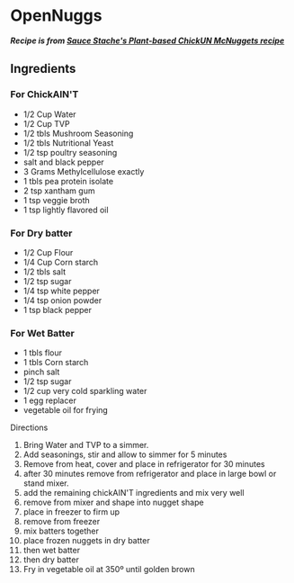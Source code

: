 # OpenNuggs
***Recipe is from [Sauce Stache's Plant-based ChickUN McNuggets recipe](https://www.saucestache.com/mcdonalds-plant-based-chickun-mcnuggets-recipe/)***

## Ingredients
### For ChickAIN'T
    
   - 1/2 Cup Water
   - 1/2 Cup TVP
   - 1/2 tbls Mushroom Seasoning
   - 1/2 tbls Nutritional Yeast
   - 1/2 tsp poultry seasoning
   - salt and black pepper
   - 3 Grams Methylcellulose exactly
   - 1 tbls pea protein isolate
   - 2 tsp xantham gum
   - 1 tsp veggie broth
   - 1 tsp lightly flavored oil
### For Dry batter
   - 1/2 Cup Flour
   - 1/4 Cup Corn starch
   - 1/2 tbls salt
   - 1/2 tsp sugar
   - 1/4 tsp white pepper
   - 1/4 tsp onion powder
   - 1 tsp black pepper
### For Wet Batter
   - 1 tbls flour
   - 1 tbls Corn starch
   - pinch salt
   - 1/2 tsp sugar
   - 1/2 cup very cold sparkling water
   - 1 egg replacer
   - vegetable oil for frying

Directions

1. Bring Water and TVP to a simmer.
2. Add seasonings, stir and allow to simmer for 5 minutes
3. Remove from heat, cover and place in refrigerator for 30 minutes
4. after 30 minutes remove from refrigerator and place in large bowl or stand mixer.
5. add the remaining chickAIN'T ingredients and mix very well
6. remove from mixer and shape into nugget shape
7. place in freezer to firm up
8. remove from freezer
9. mix batters together
10. place frozen nuggets in dry batter
11. then wet batter
12. then dry batter
13. Fry in vegetable oil at 350º until golden brown


